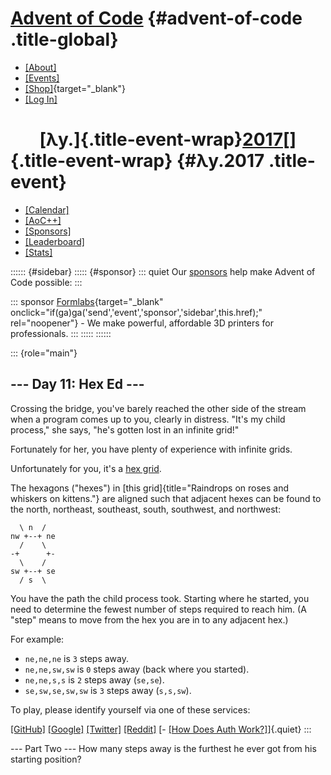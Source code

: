 <div>

<div>

# [Advent of Code](/) {#advent-of-code .title-global}

-   [\[About\]](/2017/about)
-   [\[Events\]](/2017/events)
-   [\[Shop\]](https://teespring.com/stores/advent-of-code){target="_blank"}
-   [\[Log In\]](/2017/auth/login)

</div>

<div>

#        [λy.]{.title-event-wrap}[2017](/2017)[]{.title-event-wrap} {#λy.2017 .title-event}

-   [\[Calendar\]](/2017)
-   [\[AoC++\]](/2017/support)
-   [\[Sponsors\]](/2017/sponsors)
-   [\[Leaderboard\]](/2017/leaderboard)
-   [\[Stats\]](/2017/stats)

</div>

</div>

:::::: {#sidebar}
::::: {#sponsor}
::: quiet
Our [sponsors](/2017/sponsors) help make Advent of Code possible:
:::

::: sponsor
[Formlabs](https://formlabs.com/){target="_blank"
onclick="if(ga)ga('send','event','sponsor','sidebar',this.href);"
rel="noopener"} - We make powerful, affordable 3D printers for
professionals.
:::
:::::
::::::

::: {role="main"}
## \-\-- Day 11: Hex Ed \-\--

Crossing the bridge, you\'ve barely reached the other side of the stream
when a program comes up to you, clearly in distress. \"It\'s my child
process,\" she says, \"he\'s gotten lost in an infinite grid!\"

Fortunately for her, you have plenty of experience with infinite grids.

Unfortunately for you, it\'s a [hex
grid](https://en.wikipedia.org/wiki/Hexagonal_tiling).

The hexagons (\"hexes\") in [this
grid]{title="Raindrops on roses and whiskers on kittens."} are aligned
such that adjacent hexes can be found to the north, northeast,
southeast, south, southwest, and northwest:

      \ n  /
    nw +--+ ne
      /    \
    -+      +-
      \    /
    sw +--+ se
      / s  \

You have the path the child process took. Starting where he started, you
need to determine the fewest number of steps required to reach him. (A
\"step\" means to move from the hex you are in to any adjacent hex.)

For example:

-   `ne,ne,ne` is `3` steps away.
-   `ne,ne,sw,sw` is `0` steps away (back where you started).
-   `ne,ne,s,s` is `2` steps away (`se,se`).
-   `se,sw,se,sw,sw` is `3` steps away (`s,s,sw`).

To play, please identify yourself via one of these services:

[\[GitHub\]](/auth/github) [\[Google\]](/auth/google)
[\[Twitter\]](/auth/twitter) [\[Reddit\]](/auth/reddit) [- [\[How Does
Auth Work?\]](/about#faq_auth)]{.quiet}
:::

--- Part Two ---
How many steps away is the furthest he ever got from his starting position?
